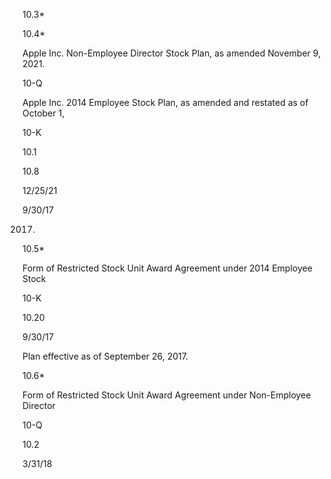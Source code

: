 10.3*

10.4*

Apple Inc. Non-Employee Director Stock Plan, as amended November 9, 2021.

10-Q

Apple Inc. 2014 Employee Stock Plan, as amended and restated as of October 1,

10-K

10.1

10.8

12/25/21

9/30/17

2017.

10.5*

Form  of  Restricted  Stock  Unit  Award  Agreement  under  2014  Employee  Stock

10-K

10.20

9/30/17

Plan effective as of September 26, 2017.

10.6*

Form  of  Restricted  Stock  Unit  Award  Agreement  under  Non-Employee  Director

10-Q

10.2

3/31/18